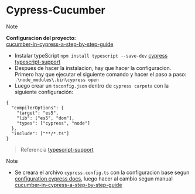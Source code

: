 # Cypress-Cucumber

> [!NOTE]
> **Configuracion del proyecto:**  
> [cucumber-in-cypress-a-step-by-step-guide][def]
>
> - Instalar typeScript `npm install typescript --save-dev` [cypress typescript-support][def3]
> - Despues de hacer la instalacion, hay que hacer la configuracion. Primero hay que ejecutar el siguiente comando y hacer el paso a paso: ` .\node_modules\.bin\cypress open`
> - Luego crear un `tsconfig.json` dentro de `cypress carpeta` con la siguiente configuración:

```
{
  "compilerOptions": {
    "target": "es5",
    "lib": ["es5", "dom"],
    "types": ["cypress", "node"]
  },
  "include": ["**/*.ts"]
}

```
> Referencia [typescript-support][def4]  

> [!NOTE]
> - Se creara el archivo `cypress.config.ts` con la configuracion base segun [configuration cypress docs][def2], luego hacer al cambio segun manual [cucumber-in-cypress-a-step-by-step-guide][def]

[def]: https://filiphric.com/cucumber-in-cypress-a-step-by-step-guide
[def2]: https://docs.cypress.io/guides/references/configuration#Intelligent-Code-Completion
[def3]: https://docs.cypress.io/guides/tooling/typescript-support
[def4]: https://docs.cypress.io/guides/tooling/typescript-support
